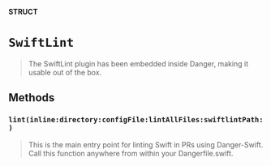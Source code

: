 **STRUCT**

# `SwiftLint`

> The SwiftLint plugin has been embedded inside Danger, making
> it usable out of the box.

## Methods
### `lint(inline:directory:configFile:lintAllFiles:swiftlintPath:)`

> This is the main entry point for linting Swift in PRs using Danger-Swift.
> Call this function anywhere from within your Dangerfile.swift.
